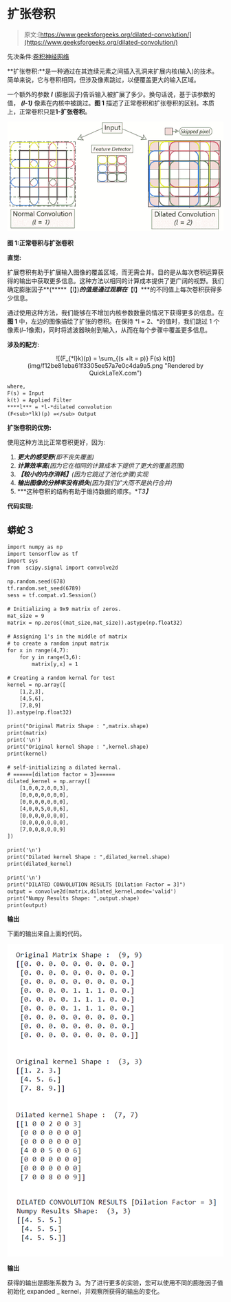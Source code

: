 # 扩张卷积

> 原文:[https://www.geeksforgeeks.org/dilated-convolution/](https://www.geeksforgeeks.org/dilated-convolution/)

先决条件:[卷积神经网络](https://www.geeksforgeeks.org/convolutional-neural-network-cnn-in-machine-learning/)

**扩张卷积:**是一种通过在其连续元素之间插入孔洞来扩展内核(输入)的技术。简单来说，它与卷积相同，但涉及像素跳过，以便覆盖更大的输入区域。

一个额外的参数 ***l*** (膨胀因子)告诉输入被扩展了多少。换句话说，基于该参数的值， ***(l-1)*** 像素在内核中被跳过。**图 1** 描述了正常卷积和扩张卷积的区别。本质上，正常卷积只是**1-扩张卷积**。

![](img/33b65df2f619faaacee3d12742bf33a1.png)

**图 1:正常卷积与扩张卷积**

**直觉:**

扩展卷积有助于扩展输入图像的覆盖区域，而无需合并。目的是从每次卷积运算获得的输出中获取更多信息。这种方法以相同的计算成本提供了更广阔的视野。我们确定膨胀因子**(*****【l】)***的值是通过观察在***【l】***的不同值上每次卷积获得多少信息。

通过使用这种方法，我们能够在不增加内核参数数量的情况下获得更多的信息。在**图 1** 中，左边的图像描绘了扩张的卷积。在保持 *l = 2、*的值时，我们跳过 1 个像素(*l–1*像素)，同时将滤波器映射到输入，从而在每个步骤中覆盖更多信息。

**涉及的配方:**

<center>![(F_{*l}k)(p) = \sum_{(s +lt = p)} F(s) k(t)](img/f12be81eba61f3305ee57a7e0c4da9a5.png "Rendered by QuickLaTeX.com")</center>

```
where,
F(s) = Input 
k(t) = Applied Filter
****l*** = *l-*dilated convolution
(F<sub>*lk)(p) =</sub> Output
```

**扩张卷积的优势:**

使用这种方法比正常卷积更好，因为:

1.  ***更大的感受野**(即不丧失覆盖)*
2.  ***计算效率高**(因为它在相同的计算成本下提供了更大的覆盖范围)*
3.  ***【较小的内存消耗】**(因为它跳过了池化步骤)实现*
4.  ***输出图像的分辨率没有损失**(因为我们扩大而不是执行合并)*
5.  ***这种卷积的结构有助于维持数据的顺序。**T3】*

**代码实现:**

## 蟒蛇 3

```
import numpy as np
import tensorflow as tf
import sys
from  scipy.signal import convolve2d

np.random.seed(678)
tf.random.set_seed(6789)
sess = tf.compat.v1.Session()

# Initializing a 9x9 matrix of zeros.
mat_size = 9
matrix = np.zeros((mat_size,mat_size)).astype(np.float32) 

# Assigning 1's in the middle of matrix 
# to create a random input matrix
for x in range(4,7):
    for y in range(3,6):
        matrix[y,x] = 1

# Creating a random kernal for test
kernel = np.array([
    [1,2,3],
    [4,5,6],
    [7,8,9]
]).astype(np.float32) 

print("Original Matrix Shape : ",matrix.shape)
print(matrix)
print('\n')
print("Original kernel Shape : ",kernel.shape)
print(kernel)

# self-initializing a dilated kernal.
# ======[dilation factor = 3]======
dilated_kernel = np.array([
    [1,0,0,2,0,0,3],
    [0,0,0,0,0,0,0],
    [0,0,0,0,0,0,0],
    [4,0,0,5,0,0,6],
    [0,0,0,0,0,0,0],
    [0,0,0,0,0,0,0],
    [7,0,0,8,0,0,9]
])

print('\n')
print("Dilated kernel Shape : ",dilated_kernel.shape)
print(dilated_kernel)

print('\n')
print("DILATED CONVOLUTION RESULTS [Dilation Factor = 3]")
output = convolve2d(matrix,dilated_kernel,mode='valid')
print("Numpy Results Shape: ",output.shape)
print(output)
```

**输出**

下面的输出来自上面的代码。

![](img/95e03b3b4e6740879960696a11c26feb.png)

**输出**

获得的输出是膨胀系数为 3。为了进行更多的实验，您可以使用不同的膨胀因子值初始化 expanded _ kernel，并观察所获得的输出的变化。